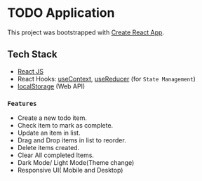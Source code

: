 # TODO Application

This project was bootstrapped with [Create React App](https://github.com/facebook/create-react-app).

## Tech Stack

- [React JS](https://reactjs.org/)
- React Hooks: [useContext](https://reactjs.org/docs/context.html), [useReducer](https://reactjs.org/docs/hooks-reference.html#usereducer) (for `State Management`)
- [localStorage](https://developer.mozilla.org/en-US/docs/Web/API/Window/localStorage) (Web API)

### `Features`

- Create a new todo item.
- Check item to mark as complete.
- Update an item in list.
- Drag and Drop items in list to reorder.
- Delete items created.
- Clear All completed Items.
- Dark Mode/ Light Mode(Theme change)
- Responsive UI( Mobile and Desktop)


